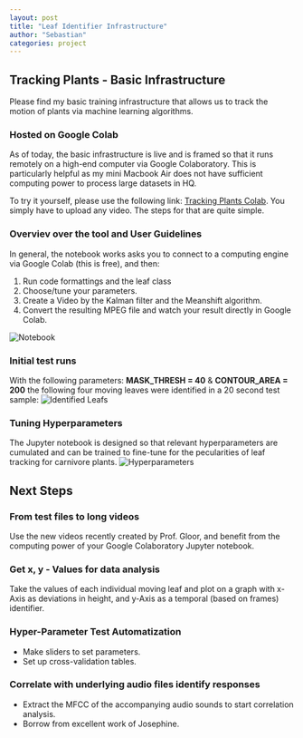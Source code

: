 ```yaml
---
layout: post
title: "Leaf Identifier Infrastructure"
author: "Sebastian"
categories: project
---
```


## Tracking Plants - Basic Infrastructure

Please find my basic training infrastructure that allows us to track the motion of plants via machine learning algorithms.

### Hosted on Google Colab

As of today, the basic infrastructure is live and is framed so that it runs remotely on a high-end computer via Google Colaboratory. This is particularly helpful as my mini Macbook Air does not have sufficient computing power to process large datasets in HQ.

To try it yourself, please use the following link: [Tracking Plants Colab](https://github.com/plantions/video-edge-extractor/blob/master/20200521_Tracking_Plants_Colab_Refactored1.ipynb). You simply have to upload any video. The steps for that are quite simple. 

### Overviev over the tool and User Guidelines

In general, the notebook works asks you to connect to a computing engine via Google Colab (this is free), and then:

1. Run code formattings and the leaf class
2. Choose/tune your parameters.
3. Create a Video by the Kalman filter and the Meanshift algorithm.
4. Convert the resulting MPEG file and watch your result directly in Google Colab.

![Notebook](https://i.imgur.com/kJ8Joct.png)

### Initial test runs

With the following parameters: __MASK_THRESH = 40__ & __CONTOUR_AREA = 200__ the following four moving leaves were identified in a 20 second test sample: 
![Identified Leafs](https://i.imgur.com/jdQEI11.png)

### Tuning Hyperparameters

The Jupyter notebook is designed so that relevant hyperparameters are cumulated and can be trained to fine-tune for the pecularities of leaf tracking for carnivore plants. ![Hyperparameters](https://i.imgur.com/uU0mCnt.png)

## Next Steps 

### From test files to long videos

Use the new videos recently created by Prof. Gloor, and benefit from the computing power of your Google Colaboratory Jupyter notebook.

### Get x, y - Values for data analysis

Take the values of each individual moving leaf and plot on a graph with x-Axis as deviations in height, and y-Axis as a temporal (based on frames) identifier. 

### Hyper-Parameter Test Automatization

- Make sliders to set parameters.
- Set up cross-validation tables.

### Correlate with underlying audio files identify responses

- Extract the MFCC of the accompanying audio sounds to start correlation analysis.
- Borrow from excellent work of Josephine.